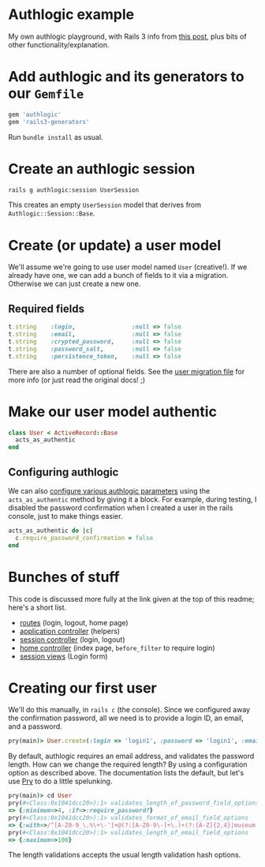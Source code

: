 # Authlogic example

My own authlogic playground, with Rails 3 info from [this post](http://www.dixis.com/?p=352), plus bits of other functionality/explanation.

# Add authlogic and its generators to our ```Gemfile```

```ruby
gem 'authlogic'
gem 'rails3-generators'
```

Run ```bundle install``` as usual.

# Create an authlogic session

```sh
rails g authlogic:session UserSession
```

This creates an empty ```UserSession``` model that derives from ```Authlogic::Session::Base```.

# Create (or update) a user model

We'll assume we're going to use user model named ```User``` (creative!). If we already have one, we can add a bunch of fields to it via a migration. Otherwise we can just create a new one. 

## Required fields

```ruby
t.string    :login,                :null => false
t.string    :email,                :null => false
t.string    :crypted_password,     :null => false
t.string    :password_salt,        :null => false
t.string    :persistence_token,    :null => false
```

There are also a number of optional fields. See the [user migration file](https://github.com/davelnewton/auth_logic_example/blob/master/db/migrate/20110904214100_create_users.rb) for more info (or just read the original docs! ;)

# Make our user model authentic

```ruby
class User < ActiveRecord::Base
  acts_as_authentic
end
```

## Configuring authlogic

We can also [configure various authlogic parameters](http://rdoc.info/github/binarylogic/authlogic/master/Authlogic/ActsAsAuthentic/Password/Config) using the ```acts_as_authentic``` method by giving it a block. For example, during testing, I disabled the password confirmation when I created a user in the rails console, just to make things easier.

```ruby
acts_as_authentic do |c|
  c.require_password_confirmation = false
end
```

# Bunches of stuff

This code is discussed more fully at the link given at the top of this readme; here's a short list.

* [routes](https://raw.github.com/davelnewton/auth_logic_example/master/config/routes.rb) (login, logout, home page)
* [application controller](https://github.com/davelnewton/auth_logic_example/blob/master/app/controllers/application_controller.rb) (helpers)
* [session controller](https://github.com/davelnewton/auth_logic_example/blob/master/app/controllers/user_sessions_controller.rb) (login, logout)
* [home controller](https://github.com/davelnewton/auth_logic_example/blob/master/app/controllers/home_controller.rb) (index page, ```before_filter``` to require login)
* [session views](https://github.com/davelnewton/auth_logic_example/tree/master/app/views/user_sessions) (Login form)

# Creating our first user

We'll do this manually, in ```rails c``` (the console). Since we configured away the confirmation password, all we need is to provide a login ID, an email, and a password.

```ruby
pry(main)> User.create(:login => 'login1', :password => 'login1', :email => 'foo@bar.baz').save!
```

By default, authlogic requires an email address, and validates the password length. How can we change the required length? By using a configuration option as described above. The documentation lists the default, but let's use [Pry](https://github.com/pry/pry) to do a little spelunking.

```ruby
pry(main)> cd User
pry(#<Class:0x1041dcc20>):1> validates_length_of_password_field_options
=> {:minimum=>4, :if=>:require_password?}
pry(#<Class:0x1041dcc20>):1> validates_format_of_email_field_options
=> {:with=>/^[A-Z0-9_\.%\+\-']+@(?:[A-Z0-9\-]+\.)+(?:[A-Z]{2,4}|museum|travel)$/i, :message=>"should look like an email address."}
pry(#<Class:0x1041dcc20>):1> validates_length_of_email_field_options
=> {:maximum=>100}
```

The length validations accepts the usual length validation hash options.
